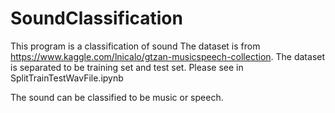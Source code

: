 # SoundClassification
This program is a classification of sound
The dataset is from https://www.kaggle.com/lnicalo/gtzan-musicspeech-collection.
The dataset is separated to be training set and test set. Please see in SplitTrainTestWavFile.ipynb

The sound can be classified to be music or speech.
